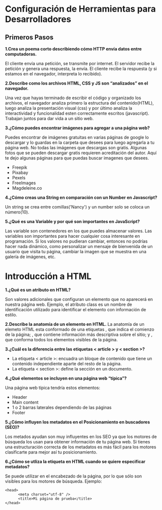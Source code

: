 # **Configuración de Herramientas para Desarrolladores**

## **Primeros Pasos**
**1.Crea un poema corto describiendo cómo HTTP envía datos entre computadoras.**

El cliente envía una petición, se transmite por internet.
El servidor recibe la petición y genera una respuesta, la envía.
El cliente recibe la respuesta (y si estamos en el navegador, interpreta lo recibido).

**2.Describe como los archivos HTML, CSS y JS son “analizados” en el navegador.**

Una vez que hayas terminado de escribir el código y organizado los archivos, el navegador analiza primero la estructura del contenido(HTML), luego analiza la presentación visual (css) y por último analiza la interactividad y funcionalidad esten correctamente escritos (javascript).
Trabajan juntos para dar vida a un sitio web.

**3.¿Cómo puedes encontrar imágenes para agregar a una página web?**

Puedes encontrar de imágenes gratuitas en varias páginas de google lo descargar y lo guardas en la carpeta que desees para luego agregarla a tu página web.
No todas las imágenes que descargas son gratis.
Algunas fotos que se pueden descargar gratis requieren acreditación del autor.
Aquí te dejo algunas páginas para que puedas buscar imagenes que desees.
+ Freepik
+ Pixabay
+ Pexels
+ FreeImages
+ Magdeleine.co

**4.¿Cómo creas una String en comparación con un Number en Javascript?**

Un string se crea entre comillas('Nancy') y un number solo se coloca un número(10).

**5.¿Qué es una Variable y por qué son importantes en JavaScript?**

Las variable son contenedores en los que puedes almacenar valores.
Las variables son importantes para hacer cualquier cosa interesante en programación. Si los valores no pudieran cambiar, entonces no podrías hacer nada dinámico, como personalizar un mensaje de bienvenida de un usuario que visita tu página, cambiar la imagen que se muestra en una galería de imágenes, etc.

# **Introducción a HTML**
**1.¿Qué es un atributo en HTML?**

Son valores adicionales que configuran un elemento que no aparecerá en nuestra página web. 
Ejemplo, el atributo class es un nombre de identificación utilizado para identificar el elemento con información de estilo.

**2.Describe la anatomía de un elemento en HTML.**
La anatomía de un elemeto HTML esta conformado de una etiquetas <html>, que indica el comienzo de la página; <head>, que contiene información más descriptiva sobre el sitio; y <body>, que conforma todos los elementos visibles de la página.

**3.¿Cuál es la diferencia entre las etiquetas < article > y < section >?**

+ La etiqueta < article >: encuadra un bloque de contenido que tiene un contenido independiente aparte del resto de la página.
+ La etiqueta < section >: define la sección en un documento.

**4.¿Qué elementos se incluyen en una página web “típica”?**

Una página web típica tendría estos elementos:
+ Header
+ Main content
+ 1 o 2 barras laterales dependiendo de las páginas
+ Footer

**5.¿Cómo influyen los metadatos en el Posicionamiento en buscadores (SEO)?**

Los metados ayudan son muy influyentes en los SEO ya que los motores de búsqueda los usan para obtener información de tu página web. Si tienes una estructuración correcta de los metadatos es más fácil para los  motores clasificarte para mejor así tu posicionamiento.

**6.¿Cómo se utliza la etiqueta <meta> en HTML cuando se quiere especificar metadatos?**

Se puede utilizar en el encabezado de la página, por lo que sólo son visibles para los motores de búsqueda.
Ejemplo: 

    <head>
          <meta charset="utf-8" />
          <title>Mi página de prueba</title>
    </head>


